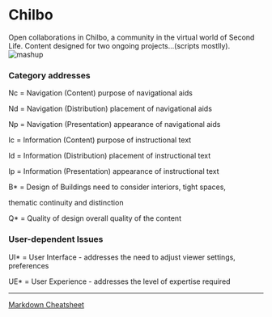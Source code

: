 # Chilbo
Open collaborations in Chilbo, a community in the virtual world of Second Life.
Content designed for two ongoing projects...(scripts mostlly).
![mashup](https://mentorsonline.net/demo/images/mo-flag-construxn.png)

### Category  addresses

Nc = Navigation (Content)  purpose of navigational aids

Nd = Navigation (Distribution)  placement of navigational aids

Np = Navigation (Presentation)  appearance of navigational aids

Ic = Information (Content)  purpose of instructional text

Id = Information (Distribution)  placement of instructional text

Ip = Information (Presentation)  appearance of instructional text

B* = Design of Buildings  need to consider interiors, tight spaces, 

thematic continuity and distinction

Q* = Quality of design  overall quality of the content

### User-dependent Issues

UI* = User Interface - addresses the need to adjust viewer settings, preferences

UE* = User Experience - addresses the level of expertise required

____

[Markdown Cheatsheet](https://github.com/adam-p/markdown-here/wiki/Markdown-Cheatsheet)
